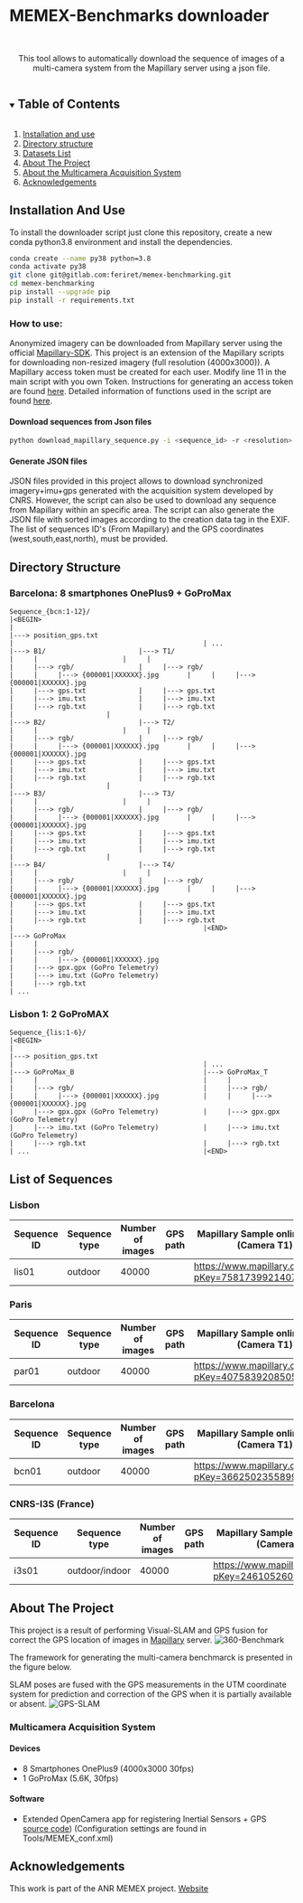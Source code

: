 # MEMEX-Benchmarks downloader

<br />
<p align="center">
  <p align="center">
    This tool allows to automatically download the sequence of images of a multi-camera system from the Mapillary server using a json file. 
  </p>
</p>

<!-- TABLE OF CONTENTS -->
<details open="open">
  <summary><h2 style="display: inline-block">Table of Contents</h2></summary>
  <ol>
    <li>
      <a href="#installation">Installation and use</a>
    </li>
    <li>
      <a href="#directory-structure">Directory structure</a>
    </li>
    <li>
      <a href="#datasets-list">Datasets List</a>
    </li> 
    <li>
      <a href="#about-the-project">About The Project</a>
    </li>
    <li>
      <a href="#about-the-project">About the Multicamera Acquisition System</a>
    </li> 
    <li>
      <a href="#acknowledgments">Acknowledgements</a>
    </li>   
  </ol>
</details>

## Installation And Use
To install the downloader script just clone this repository, create a new conda python3.8 environment and install the dependencies.  

```bash
conda create --name py38 python=3.8
conda activate py38
git clone git@gitlab.com:feriret/memex-benchmarking.git
cd memex-benchmarking
pip install --upgrade pip
pip install -r requirements.txt
```
### How to use:
Anonymized imagery can be downloaded from Mapillary server using the official [Mapillary-SDK](https://github.com/mapillary/mapillary-python-sdk). This project is an extension of the Mapillary scripts for downloading non-resized imagery (full resolution (4000x3000)). A Mapillary access token must be created for each user. Modify line 11 in the main script with you own Token. Instructions for generating an access token are found [here](https://help.mapillary.com/hc/en-us/articles/360010234680-Accessing-imagery-and-data-through-the-Mapillary-API#h_e18c3f92-8b3c-4d26-8a1b-a880bde3a645). Detailed information of functions used in the script are found [here](https://mapillary.github.io/mapillary-python-sdk/docs/mapillary/mapillary.interface/).

#### Download sequences from Json files
```bash
python download_mapillary_sequence.py -i <sequence_id> -r <resolution> -o <output_path>
```

#### Generate JSON files
JSON files provided in this project allows to download synchronized imagery+imu+gps generated with the acquisition system developed by CNRS. However, the script can also be used to download any sequence from Mapillary within an specific area. The script can also generate the JSON file with sorted images according to the creation data tag in the EXIF. The list of sequences ID's (From Mapillary) and the GPS coordinates (west,south,east,north), must be provided. 

## Directory Structure
### Barcelona: 8 smartphones OnePlus9 + GoProMax
```
Sequence_{bcn:1-12}/
|<BEGIN>
|
|---> position_gps.txt
|                                               | ...
|---> B1/				        |---> T1/
|     |						|     |
|     |---> rgb/				|     |---> rgb/
|     |     |---> {000001|XXXXXX}.jpg		|     |     |---> {000001|XXXXXX}.jpg
|     |---> gps.txt				|     |---> gps.txt
|     |---> imu.txt				|     |---> imu.txt
|     |---> rgb.txt				|     |---> rgb.txt
|						|
|---> B2/				        |---> T2/
|     |						|     |
|     |---> rgb/				|     |---> rgb/
|     |     |---> {000001|XXXXXX}.jpg		|     |     |---> {000001|XXXXXX}.jpg
|     |---> gps.txt				|     |---> gps.txt
|     |---> imu.txt				|     |---> imu.txt
|     |---> rgb.txt				|     |---> rgb.txt
|						|
|---> B3/				        |---> T3/
|     |						|     |
|     |---> rgb/				|     |---> rgb/
|     |     |---> {000001|XXXXXX}.jpg		|     |     |---> {000001|XXXXXX}.jpg
|     |---> gps.txt				|     |---> gps.txt
|     |---> imu.txt				|     |---> imu.txt
|     |---> rgb.txt				|     |---> rgb.txt
|						|
|---> B4/				        |---> T4/
|     |						|     |
|     |---> rgb/				|     |---> rgb/
|     |     |---> {000001|XXXXXX}.jpg		|     |     |---> {000001|XXXXXX}.jpg
|     |---> gps.txt				|     |---> gps.txt
|     |---> imu.txt				|     |---> imu.txt
|     |---> rgb.txt				|     |---> rgb.txt
|                                               |<END>
|---> GoProMax
|     |
|     |---> rgb/
|     |     |---> {000001|XXXXXX}.jpg
|     |---> gpx.gpx (GoPro Telemetry)
|     |---> imu.txt (GoPro Telemetry)
|     |---> rgb.txt 
| ...
```
### Lisbon 1: 2 GoProMAX
```
Sequence_{lis:1-6}/
|<BEGIN>
|
|---> position_gps.txt
|                                               | ...
|---> GoProMax_B                                |---> GoProMax_T
|     |                                         |     |
|     |---> rgb/                                |     |---> rgb/                                
|     |     |---> {000001|XXXXXX}.jpg           |     |     |---> {000001|XXXXXX}.jpg
|     |---> gpx.gpx (GoPro Telemetry)           |     |---> gpx.gpx (GoPro Telemetry)
|     |---> imu.txt (GoPro Telemetry)           |     |---> imu.txt (GoPro Telemetry)        
|     |---> rgb.txt                             |     |---> rgb.txt 
| ...                                           |<END>
```


## List of Sequences
### Lisbon
| Sequence ID | Sequence type | Number of images | GPS path | Mapillary Sample online image (Camera T1)
| --- | --- | --- | --- | --- |
| lis01 | outdoor | 40000 | | https://www.mapillary.com/app/?pKey=758173992140720

### Paris
| Sequence ID | Sequence type | Number of images | GPS path | Mapillary Sample online image (Camera T1)
| --- | --- | --- | --- | --- |
| par01 | outdoor | 40000 | |https://www.mapillary.com/app/?pKey=407583920850584

### Barcelona
| Sequence ID | Sequence type | Number of images | GPS path | Mapillary Sample online image (Camera T1)
| --- | --- | --- | --- | --- |
| bcn01 | outdoor | 40000 | |https://www.mapillary.com/app/?pKey=366250235589944

### CNRS-I3S (France)
| Sequence ID | Sequence type | Number of images | GPS path | Mapillary Sample online image (Camera T1)
| --- | --- | --- | --- | --- |
| i3s01 | outdoor/indoor | 40000 | |https://www.mapillary.com/app/?pKey=246105260801609

<!-- ABOUT THE PROJECT -->
## About The Project

This project is a result of performing Visual-SLAM and GPS fusion for correct the GPS location of images in [Mapillary](https://www.mapillary.com) server.
![360-Benchmark](/figures/Slam_framework_memex.png)

The framework for generating the multi-camera benchmarck is presented in the figure below. 

SLAM poses are fused with the GPS measurements in the UTM coordinate system for prediction and correction of the GPS when it is partially available or absent. 
![GPS-SLAM](/figures/gps_slam_filter.png)

### Multicamera Acquisition System

#### Devices
- 8 Smartphones OnePlus9 (4000x3000 30fps)
- 1 GoProMax (5.6K, 30fps)

#### Software
- Extended OpenCamera app for registering Inertial Sensors + GPS [source code](https://sourceforge.net/u/alnguyen/opencamera/ci/master/tree/)) (Configuration settings are found in Tools/MEMEX_conf.xml)


## Acknowledgements
This work is part of the ANR MEMEX project. [Website](https://memexproject.eu/en/)
